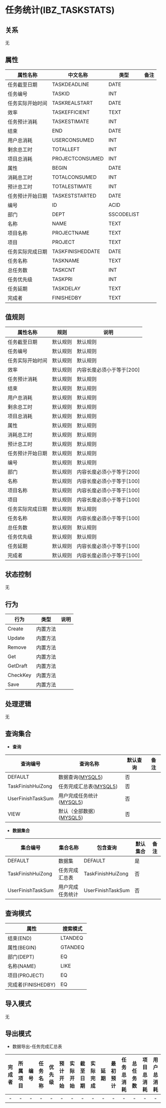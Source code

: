 # 任务统计(IBZ_TASKSTATS)

  

## 关系
无

## 属性

| 属性名称        |    中文名称    | 类型     |  备注  |
| --------   |------------| -----   |  -------- | 
|任务截至日期|TASKDEADLINE|DATE|&nbsp;|
|任务编号|TASKID|INT|&nbsp;|
|任务实际开始时间|TASKREALSTART|DATE|&nbsp;|
|效率|TASKEFFICIENT|TEXT|&nbsp;|
|任务预计消耗|TASKESTIMATE|INT|&nbsp;|
|结束|END|DATE|&nbsp;|
|用户总消耗|USERCONSUMED|INT|&nbsp;|
|剩余总工时|TOTALLEFT|INT|&nbsp;|
|项目总消耗|PROJECTCONSUMED|INT|&nbsp;|
|属性|BEGIN|DATE|&nbsp;|
|消耗总工时|TOTALCONSUMED|INT|&nbsp;|
|预计总工时|TOTALESTIMATE|INT|&nbsp;|
|任务预计开始日期|TASKESTSTARTED|DATE|&nbsp;|
|编号|ID|ACID|&nbsp;|
|部门|DEPT|SSCODELIST|&nbsp;|
|名称|NAME|TEXT|&nbsp;|
|项目名称|PROJECTNAME|TEXT|&nbsp;|
|项目|PROJECT|TEXT|&nbsp;|
|任务实际完成日期|TASKFINISHEDDATE|DATE|&nbsp;|
|任务名称|TASKNAME|TEXT|&nbsp;|
|总任务数|TASKCNT|INT|&nbsp;|
|任务优先级|TASKPRI|INT|&nbsp;|
|任务延期|TASKDELAY|TEXT|&nbsp;|
|完成者|FINISHEDBY|TEXT|&nbsp;|

## 值规则
| 属性名称    | 规则    |  说明  |
| --------   |------------| ----- | 
|任务截至日期|默认规则|默认规则|
|任务编号|默认规则|默认规则|
|任务实际开始时间|默认规则|默认规则|
|效率|默认规则|内容长度必须小于等于[200]|
|任务预计消耗|默认规则|默认规则|
|结束|默认规则|默认规则|
|用户总消耗|默认规则|默认规则|
|剩余总工时|默认规则|默认规则|
|项目总消耗|默认规则|默认规则|
|属性|默认规则|默认规则|
|消耗总工时|默认规则|默认规则|
|预计总工时|默认规则|默认规则|
|任务预计开始日期|默认规则|默认规则|
|编号|默认规则|默认规则|
|部门|默认规则|内容长度必须小于等于[200]|
|名称|默认规则|内容长度必须小于等于[100]|
|项目名称|默认规则|内容长度必须小于等于[100]|
|项目|默认规则|内容长度必须小于等于[100]|
|任务实际完成日期|默认规则|默认规则|
|任务名称|默认规则|内容长度必须小于等于[100]|
|总任务数|默认规则|默认规则|
|任务优先级|默认规则|默认规则|
|任务延期|默认规则|内容长度必须小于等于[100]|
|完成者|默认规则|内容长度必须小于等于[100]|

## 状态控制

无


## 行为
| 行为    | 类型    |  说明  |
| --------   |------------| ----- | 
|Create|内置方法|&nbsp;|
|Update|内置方法|&nbsp;|
|Remove|内置方法|&nbsp;|
|Get|内置方法|&nbsp;|
|GetDraft|内置方法|&nbsp;|
|CheckKey|内置方法|&nbsp;|
|Save|内置方法|&nbsp;|

## 处理逻辑
无

## 查询集合

* **查询**

| 查询编号 | 查询名称       | 默认查询 |   备注|
| --------  | --------   | --------   | ----- |
|DEFAULT|数据查询([MYSQL5](../../appendix/query_MYSQL5.md#TaskStats_Default))|否|&nbsp;|
|TaskFinishHuiZong|任务完成汇总表([MYSQL5](../../appendix/query_MYSQL5.md#TaskStats_TaskFinishHuiZong))|否|&nbsp;|
|UserFinishTaskSum|用户完成任务统计([MYSQL5](../../appendix/query_MYSQL5.md#TaskStats_UserFinishTaskSum))|否|&nbsp;|
|VIEW|默认（全部数据）([MYSQL5](../../appendix/query_MYSQL5.md#TaskStats_View))|否|&nbsp;|

* **数据集合**

| 集合编号 | 集合名称   |  包含查询  | 默认集合 |   备注|
| --------  | --------   | -------- | --------   | ----- |
|DEFAULT|数据集|DEFAULT|是|&nbsp;|
|TaskFinishHuiZong|任务完成汇总表|TaskFinishHuiZong|否|&nbsp;|
|UserFinishTaskSum|用户完成任务统计|UserFinishTaskSum|否|&nbsp;|

## 查询模式
| 属性      |    搜索模式     |
| --------   |------------|
|结束(END)|LTANDEQ|
|属性(BEGIN)|GTANDEQ|
|部门(DEPT)|EQ|
|名称(NAME)|LIKE|
|项目(PROJECT)|EQ|
|完成者(FINISHEDBY)|EQ|

## 导入模式
无


## 导出模式
* 数据导出-任务完成汇总表

|完成者|所属项目|编号|任务名称|优先级|预计开始|实际开始|截至日期|实际完成|延期|最初预计|任务总消耗|总任务数|项目总消耗|用户总消耗|
| :------: | :------: | :------: | :------: | :------: | :------: | :------: | :------: | :------: | :------: | :------: | :------: | :------: | :------: | :------: |
| - | - | - | - | - | - | - | - | - | - | - | - | - | - | - |
